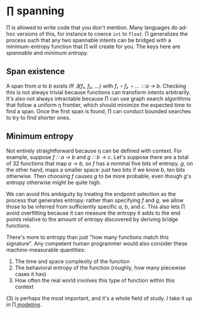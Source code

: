 # ∏ spanning
∏ is allowed to write code that you don't mention. Many languages do ad-hoc versions of this, for instance to coerce `int` to `float`. ∏ generalizes the process such that any two spannable intents can be bridged with a minimum-entropy function that ∏ will create for you. The keys here are _spannable_ and _minimum entropy._


## Span existence
A span from _a_ to _b_ exists iff _∃{f₁, f₂, ...}_ with _f₁ ∘ f₂ ∘ ... ∷ a → b_. Checking this is not always trivial because functions can transform intents arbitrarily. It's also not always intractable because ∏ can use graph search algorithms that follow a uniform η frontier, which should minimize the expected time to find a span. Once the first span is found, ∏ can conduct bounded searches to try to find shorter ones.


## Minimum entropy
Not entirely straightforward because η can be defined with context. For example, suppose _f ∷ a → b_ and _g ∷ b → c_. Let's suppose there are a total of 32 functions that map _a → b_, so _f_ has a nominal five bits of entropy. _g_, on the other hand, maps a smaller space: just two bits if we know _b_, ten bits otherwise. Then choosing _f_ causes _g_ to be more probable, even though _g_'s entropy otherwise might be quite high.

We can avoid this ambiguity by treating the endpoint selection as the process that generates entropy: rather than specifying _f_ and _g_, we allow those to be inferred from sufficiently specific _a_, _b_, and _c_. This also lets ∏ avoid overfitting because it can measure the entropy it adds to the end points relative to the amount of entropy discovered by deriving bridge functions.

There's more to entropy than just "how many functions match this signature". Any competent human programmer would also consider these machine-measurable quantities:

1. The time and space complexity of the function
2. The behavioral entropy of the function (roughly, how many piecewise cases it has)
3. How often the real world involves this type of function within this context

(3) is perhaps the most important, and it's a whole field of study. I take it up in [∏ modeling](Pi-modeling.md).
